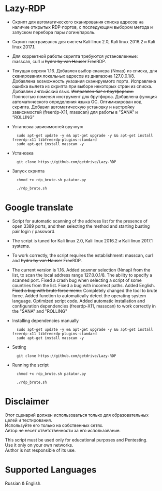 # Lazy-RDP
- Скрипт для автоматического сканирования списка адресов на наличие открытых RDP-портов, с последующим выбором метода и запуском перебора пары логин/пароль. <br/>

- Скрипт  настраивался для систем Kali linux 2.0, Kali linux 2016.2 и Kali linux 2017.1. <br/>

- Для корректной работы скрипта требуются установленные: masscan, curl и <s>hydra by van Hauser</s> FreeRDP. <br/>

- Текущая версия 1.16. Добавлен выбор сканера (Nmap) из списка, для сканирования локальных адресов из диапазона 127.0.0.1/8. Добавлена возможность указания сканируемого порта. Исправлена ошибка вылета из скрипта при выборе некоторых стран из списка. Добавлен английский язык. <s>Исправлен баг с брутфорсом.</s> Полностью поменял инструмент для брутфорса. Добавлена функция автоматического определения языка ОС. Оптимизирован код скрипта. Добавил автоматическую установку и настройку зависимостей (freerdp-X11, masscan) для работы в "SANA" и "ROLLING"  <br/>

- Установка зависимостей вручную <br/>
        
        sudo apt-get update -y && apt-get upgrade -y && apt-get install freerdp-x11 libfreerdp-plugins-standard
        sudo apt-get install masscan -y

- Установка <br/>

        git clone https://github.com/getdrive/Lazy-RDP

- Запуск скрипта <br/>
  
        chmod +x rdp_brute.sh patator.py

        ./rdp_brute.sh


# Google translate

- Script for automatic scanning of the address list for the presence of open 3389 ports, and then selecting the method and starting busting pair login / password. <br/>

- The script is tuned for Kali linux 2.0, Kali linux 2016.2 и Kali linux 2017.1 systems. <br/>

- To work correctly, the script requires the establishment: masscan, curl and <s>hydra by van Hauser</s> FreeRDP.<br/>

- The current version is 1.16. Added scanner selection (Nmap) from the list, to scan the local address range 127.0.0.1/8. The ability to specify a scanned port. Fixed a crash bug when selecting a script of some countries from the list. Fixed a bug with incorrect paths. Added English. <s>Fixed a bug with brute force menu.</s> Completely changed the tool to brute force. Added function to automatically detect the operating system language. Optimized script code. Added automatic installation and configuration dependencies (freerdp-X11, masscan) to work correctly in the "SANA" and "ROLLING" <br/>

- Installing dependencies manually <br/>
        
        sudo apt-get update -y && apt-get upgrade -y && apt-get install freerdp-x11 libfreerdp-plugins-standard
        sudo apt-get install masscan -y

- Setting <br/>

        git clone https://github.com/getdrive/Lazy-RDP 

- Running the script <br/>

        chmod +x rdp_brute.sh patator.py

        ./rdp_brute.sh
        
# Disclaimer

  Этот сценарий должен использоваться только для образовательных целей и тестирования.<br/>
  Используйте его только на собственных сетях.<br/>
  Автор не несет ответственности за его использование.<br/>

  This script must be used only for educational purposes and Pentesting.<br/>
  Use it only on your own networks.<br/>
  Author is not responsible of its use.<br/>

# Supported Languages

 Russian & English.
